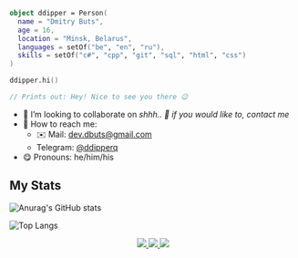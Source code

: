```kotlin
object ddipper = Person(
  name = "Dmitry Buts",
  age = 16,
  location = "Minsk, Belarus",
  languages = setOf("be", "en", "ru"),
  skills = setOf("c#", "cpp", "git", "sql", "html", "css")
)

ddipper.hi()

// Prints out: Hey! Nice to see you there 😉
```

- 🎯 I’m looking to collaborate on *shhh.. 🤫 if you would like to, contact me*
- 🔎 How to reach me:
  - ✉️ Mail: [dev.dbuts@gmail.com](mailto:dev.dbuts@gmail.com)
  - Telegram: [@ddipperq](https://t.me/ddipperq)
- 😋 Pronouns: he/him/his

## My Stats

![Anurag's GitHub stats](https://github-readme-stats.vercel.app/api?username=ddipper&show_icons=true&theme=dracula&hide=contribs,prs)

![Top Langs](https://github-readme-stats.vercel.app/api/top-langs/?username=ddipper&langs_count=4?&layout=compact&theme=dracula&card_width=350&count_weight=-1)


<p align="center">
  <a href="https://github.com/ddipper">
    <img src="http://github-profile-summary-cards.vercel.app/api/cards/profile-details?username=ddipper&hide_border=true&theme=github_dark&hide_border=true" />
  </a>
  <a href="https://github.com/ddipper">
    <img src="https://github-readme-streak-stats.herokuapp.com/?user=ddipper&hide_border=true&card_width=338&theme=github_dark" />
  </a>
  <a href="https://github.com/ddipper">
    <img src="http://github-profile-summary-cards.vercel.app/api/cards/stats?username=ddipper&hide_border=true&theme=github_dark" />
  </a>
  </a>
</p>
